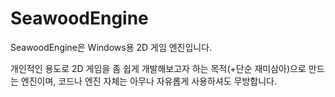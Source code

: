SeawoodEngine
=============

SeawoodEngine은 Windows용 2D 게임 엔진입니다.

개인적인 용도로 2D 게임을 좀 쉽게 개발해보고자 하는 목적(+단순 재미삼아)으로 만드는 엔진이며, 코드나 엔진 자체는 아무나 자유롭게 사용하셔도 무방합니다.



